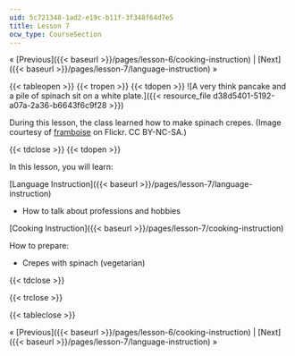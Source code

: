 ```yaml
---
uid: 5c721348-1ad2-e19c-b11f-3f348f64d7e5
title: Lesson 7
ocw_type: CourseSection
---
```


« [Previous]({{< baseurl >}}/pages/lesson-6/cooking-instruction) | [Next]({{< baseurl >}}/pages/lesson-7/language-instruction) »

{{< tableopen >}}
{{< tropen >}}
{{< tdopen >}}
![A very think pancake and a pile of spinach sit on a white plate.]({{< resource_file d38d5401-5192-a07a-2a36-b6643f6c9f28 >}})

During this lesson, the class learned how to make spinach crepes. (Image courtesy of [framboise](http://www.flickr.com/photos/18154735@N00/53297002/in/photolist-5HakQ-nvPaX-pMXx4-rpKgp-zGWxU-PGACg-2KaoDS-3biRrp-4heum6-5Va7Kn-61iaVY-6kmVL1-6knnsN-6sQyWd-6tzbp5-6wCTFP-6CerdR-6Sq9Lc-6SqaDx-6XvCof-7bST1j-7me9Ha-8nsYK3-8nsYN9-avvM5r-9CTkpn-avyqf7-b5KYCk-cvAKdY-8VDBt9-88SxND-8ex9t1-8VAzar-99hQnN-9rN194-dHqUe6-bsnEv5-8FCtzT-cw2awA-9sGCmk-d1ekm9-edomAW-cCRkGd-e5o5R4-7y4KmB) on Flickr. CC BY-NC-SA.)


{{< tdclose >}}
{{< tdopen >}}


In this lesson, you will learn:

[Language Instruction]({{< baseurl >}}/pages/lesson-7/language-instruction)

*   How to talk about professions and hobbies

[Cooking Instruction]({{< baseurl >}}/pages/lesson-7/cooking-instruction)

How to prepare:

*   Crepes with spinach (vegetarian)


{{< tdclose >}}

{{< trclose >}}

{{< tableclose >}}

« [Previous]({{< baseurl >}}/pages/lesson-6/cooking-instruction) | [Next]({{< baseurl >}}/pages/lesson-7/language-instruction) »